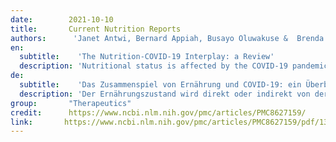 ```yaml
---
date:        2021-10-10
title:       Current Nutrition Reports
authors:      'Janet Antwi, Bernard Appiah, Busayo Oluwakuse &  Brenda A. Z. Abu'
en:
  subtitle:    'The Nutrition-COVID-19 Interplay: a Review'
  description: 'Nutritional status is affected by the COVID-19 pandemic, directly or indirectly. Even with the recent rollout of the coronavirus disease 2019 (COVID-19) vaccines and availability of medicines such as remdesivir, and monoclonal antibodies, host nutritional status is pivotal in the fight against the acute respiratory syndrome coronavirus 2 (SARS-CoV-2) infection and outcomes. The purpose of this review is to discuss the effects of COVID-19-related lockdown on lifestyle behaviors, and the nutritional consequences, and the direct sequelae of the infection on nutrition including potential nutritional interventions. The COVID-19-related lockdown imposed radical changes in lifestyle behaviors with considerable short-term and long-term health and nutritional consequences including weight gain and obesity and increased cardiometabolic risk, consistently linked to worsened prognosis. The extent of the impact was dependent on food insecurity, overall stress and disordered eating, physical inactivity, and exposure to COVID-19-related nutrition information sources. COVID-19 could directly induce inflammatory responses and poor nutrient intake and absorption leading to undernutrition with micronutrient deficiencies, which impairs immune system function with subsequent amplified risk of infection and disease severity. Nutrition interventions through nutrition support, dietary supplementation, and home remedies such as use of zinc, selenium, vitamin D, and omega-3 fatty acids showed the most significant promise to mitigate the course of COVID-19 infection and improve survival rates. The nutrition-COVID-19 relationship and related dietary changes mimic a vicious cycle of the double burden of malnutrition, both obesity and undernutrition with micronutrient deficiencies, which promote infection, disease progression, and potential death.'
de: 
  subtitle:    'Das Zusammenspiel von Ernährung und COVID-19: ein Überblick'
  description: 'Der Ernährungszustand wird direkt oder indirekt von der COVID-19-Pandemie beeinflusst. Trotz der Einführung der Impfstoffe gegen die Coronavirus-Krankheit 2019 (COVID-19) und der Verfügbarkeit von Arzneimitteln wie Remdesivir und monoklonalen Antikörpern ist der Ernährungszustand des Wirts von zentraler Bedeutung für die Bekämpfung der Infektion mit dem akuten respiratorischen Syndrom Coronavirus 2 (SARS-CoV-2) und die daraus resultierenden Folgen. Ziel dieser Übersichtsarbeit ist, die Auswirkungen der COVID-19-bedingten Abriegelung auf das Lebensstilverhalten und die Ernährungsfolgen sowie die direkten Folgen der Infektion auf die Ernährung einschließlich möglicher Ernährungsinterventionen zu erörtern. Die COVID-19-bedingte Sperre führte zu einer radikalen Änderung der Lebensgewohnheiten mit erheblichen kurz- und langfristigen Folgen für die Gesundheit und die Ernährung, darunter Gewichtszunahme und Fettleibigkeit sowie ein erhöhtes kardiometabolisches Risiko, das durchweg mit einer verschlechterten Prognose verbunden ist. Das Ausmaß der Auswirkungen hing von der Ernährungsunsicherheit, dem Gesamtstress und der Essstörung, der körperlichen Inaktivität und der Exposition gegenüber COVID-19-bezogenen Ernährungsinformationsquellen ab. COVID-19 könnte direkt Entzündungsreaktionen und eine schlechte Nährstoffaufnahme und -absorption auslösen, was zu einer Unterernährung mit Mikronährstoffmangel führt, die die Funktion des Immunsystems beeinträchtigt und damit das Infektionsrisiko und den Schweregrad der Erkrankung erhöht. Ernährungsinterventionen durch Ernährungsunterstützung, Nahrungsergänzung und Hausmittel wie die Verwendung von Zink, Selen, Vitamin D und Omega-3-Fettsäuren waren am vielversprechendsten, um den Verlauf der COVID-19-Infektion zu mildern und die Überlebensraten zu verbessern. Die Beziehung zwischen Ernährung und COVID-19 und die damit zusammenhängenden Ernährungsumstellungen stellen einen Teufelskreis dar, der durch die doppelte Last der Fehlernährung - sowohl Übergewicht als auch Unterernährung mit Mikronährstoffmangel - entsteht und die Infektion, das Fortschreiten der Krankheit und den möglichen Tod fördert.'
group:       "Therapeutics"
credit:      https://www.ncbi.nlm.nih.gov/pmc/articles/PMC8627159/
link:       https://www.ncbi.nlm.nih.gov/pmc/articles/PMC8627159/pdf/13668_2021_Article_380.pdf
---
```

<object data="{{ page.link }}" style='height:calc(100vh - 400px); width: 100%' type='application/pdf'></object>